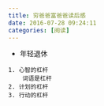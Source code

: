 ```yaml
---
title: 穷爸爸富爸爸读后感
date: 2016-07-28 09:24:11
categories: [阅读]
---
```


* 年轻退休
```
1. 心智的杠杆
	词语是杠杆
2. 计划的杠杆
3. 行动的杠杆
```

